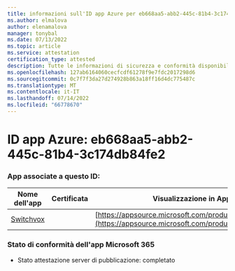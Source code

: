 ```yaml
---
title: informazioni sull'ID app Azure per eb668aa5-abb2-445c-81b4-3c174db84fe2
ms.author: elmalova
author: elenamalova
manager: tonybal
ms.date: 07/13/2022
ms.topic: article
ms.service: attestation
certification_type: attested
description: Tutte le informazioni di sicurezza e conformità disponibili per eb668aa5-abb2-445c-81b4-3c174db84fe2.
ms.openlocfilehash: 127ab6164060cecfcdf61278f9e7fdc2017298d6
ms.sourcegitcommit: 0c7f7f3da27d274928b863a18ff16d4dc775487c
ms.translationtype: MT
ms.contentlocale: it-IT
ms.lasthandoff: 07/14/2022
ms.locfileid: "66778670"
---
```

# <a name="azure-app-id-eb668aa5-abb2-445c-81b4-3c174db84fe2"></a>ID app Azure: eb668aa5-abb2-445c-81b4-3c174db84fe2


### <a name="apps-associated-with-this-id"></a>App associate a questo ID:
| **Nome dell'app** | **Certificata** | **Visualizzazione in AppSource** |
|--------------|---------------|-----------------------|
| [Switchvox](../forward/WA200001535.md) |  | [https://appsource.microsoft.com/product/office/WA200001535](https://appsource.microsoft.com/product/office/WA200001535) |

### <a name="microsoft-365-app-compliance-status"></a>Stato di conformità dell'app Microsoft 365
- Stato attestazione server di pubblicazione: completato
